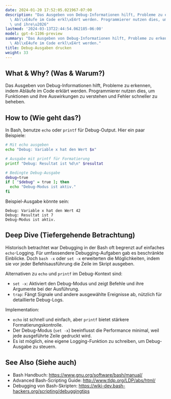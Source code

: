 ```yaml
---
date: 2024-01-20 17:52:05.021967-07:00
description: "Das Ausgeben von Debug-Informationen hilft, Probleme zu erkennen, indem\
  \ Abl\xE4ufe im Code erkl\xE4rt werden. Programmierer nutzen dies, um Funktionen\
  \ und ihre\u2026"
lastmod: '2024-03-13T22:44:54.062185-06:00'
model: gpt-4-1106-preview
summary: "Das Ausgeben von Debug-Informationen hilft, Probleme zu erkennen, indem\
  \ Abl\xE4ufe im Code erkl\xE4rt werden."
title: Debug-Ausgaben drucken
weight: 33
---
```


## What & Why? (Was & Warum?)
Das Ausgeben von Debug-Informationen hilft, Probleme zu erkennen, indem Abläufe im Code erklärt werden. Programmierer nutzen dies, um Funktionen und ihre Auswirkungen zu verstehen und Fehler schneller zu beheben.

## How to (Wie geht das?)
In Bash, benutze `echo` oder `printf` für Debug-Output. Hier ein paar Beispiele:

```Bash
# Mit echo ausgeben
echo "Debug: Variable x hat den Wert $x"

# Ausgabe mit printf für Formatierung
printf "Debug: Resultat ist %d\n" $resultat

# Bedingte Debug-Ausgabe
debug=true
if [ "$debug" = true ]; then
  echo "Debug-Modus ist aktiv."
fi
```
Beispiel-Ausgabe könnte sein:

```
Debug: Variable x hat den Wert 42
Debug: Resultat ist 7
Debug-Modus ist aktiv.
```

## Deep Dive (Tiefergehende Betrachtung)
Historisch betrachtet war Debugging in der Bash oft begrenzt auf einfaches `echo`-Logging. Für umfassendere Debugging-Aufgaben gab es beschränkte Einblicke. Doch `bash -x` oder `set -x` erweiterten die Möglichkeiten, indem sie vor jeder Befehlsausführung die Zeile im Skript ausgeben.

Alternativen zu `echo` und `printf` im Debug-Kontext sind:
- `set -x`: Aktiviert den Debug-Modus und zeigt Befehle und ihre Argumente bei der Ausführung.
- `trap`: Fängt Signale und andere ausgewählte Ereignisse ab, nützlich für detaillierte Debug-Logs.

Implementation:
- `echo` ist schnell und einfach, aber `printf` bietet stärkere Formatierungskontrolle.
- Der Debug-Modus (`set -x`) beeinflusst die Performance minimal, weil jede ausgeführte Zeile gedruckt wird.
- Es ist möglich, eine eigene Logging-Funktion zu schreiben, um Debug-Ausgabe zu steuern.

## See Also (Siehe auch)
- Bash Handbuch: https://www.gnu.org/software/bash/manual/
- Advanced Bash-Scripting Guide: http://www.tldp.org/LDP/abs/html/
- Debugging von Bash-Skripten: https://wiki-dev.bash-hackers.org/scripting/debuggingtips
